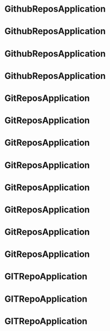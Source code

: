 # GithubReposApplication
# GithubReposApplication
# GithubReposApplication
# GithubReposApplication
# GitReposApplication
# GitReposApplication
# GitReposApplication
# GitReposApplication
# GitReposApplication
# GitReposApplication
# GitReposApplication
# GitReposApplication
# GITRepoApplication
# GITRepoApplication
# GITRepoApplication
